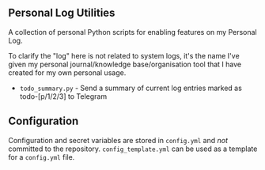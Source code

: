 ## Personal Log Utilities

A collection of personal Python scripts for enabling features on my Personal Log.

To clarify the "log" here is not related to system logs, it's the name I've given my personal journal/knowledge base/organisation tool that I have created for my own personal usage.

- `todo_summary.py` - Send a summary of current log entries marked as todo-[p/1/2/3] to Telegram

## Configuration

Configuration and secret variables are stored in `config.yml` and _not_ committed to the repository. `config_template.yml` can be used as a template for a `config.yml` file.

